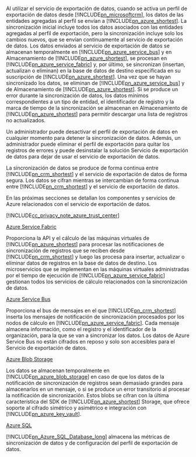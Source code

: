 Al utilizar el servicio de exportación de datos, cuando se activa un perfil de exportación de datos desde [!INCLUDE[pn_microsoftcrm](pn-microsoftcrm.md)], los datos de las entidades agregadas al perfil se envían a [!INCLUDE[pn_azure_shortest](pn-azure-shortest.md)]. La sincronización inicial incluye todos los datos asociados con las entidades agregadas al perfil de exportación, pero la sincronización incluye solo los cambios nuevos, que se envían continuamente al servicio de exportación de datos. Los datos enviados al servicio de exportación de datos se almacenan temporalmente en [!INCLUDE[pn_azure_service_bus](pn_azure_service_bus.md)] y en Almacenamiento de [!INCLUDE[pn_azure_shortest](pn-azure-shortest.md)], se procesan en [!INCLUDE[pn_azure_service_fabric](pn_azure_service_fabric.md)] y, por último, se sincronizan (insertan, actualizan o eliminan) en la base de datos de destino especificada en su suscripción de [!INCLUDE[pn_azure_shortest](pn-azure-shortest.md)]. Una vez que se hayan sincronizado los datos, se eliminan de [!INCLUDE[pn_azure_service_bus](pn_azure_service_bus.md)] y de Almacenamiento de [!INCLUDE[pn_azure_shortest](pn-azure-shortest.md)]. Si se produce un error durante la sincronización de datos, los datos mínimos correspondientes a un tipo de entidad, el identificador de registro y la marca de tiempo de la sincronización se almacenan en Almacenamiento de [!INCLUDE[pn_azure_shortest](pn-azure-shortest.md)] para permitir descargar una lista de registros no actualizados.  
  
 Un administrador puede desactivar el perfil de exportación de datos en cualquier momento para detener la sincronización de datos. Además, un administrador puede eliminar el perfil de exportación para quitar los registros de errores y puede desinstalar la solución Servicio de exportación de datos para dejar de usar el servicio de exportación de datos.  
  
 La sincronización de datos se produce de forma continua entre [!INCLUDE[pn_crm_shortest](pn-crm-shortest.md)] y el servicio de exportación de datos de forma segura. Los datos se cifran mientras se intercambian de forma continua entre [!INCLUDE[pn_crm_shortest](pn-crm-shortest.md)] y el servicio de exportación de datos.  
  
 En las próximas secciones se detallan los componentes y servicios de Azure relacionados con el servicio de exportación de datos.  
  
 [!INCLUDE[cc_privacy_note_azure_trust_center](cc_privacy_note_azure_trust_center.md)]  
  
 [Azure Service Fabric](https://azure.microsoft.com/services/service-fabric/)  
  
 Proporciona la API y el cálculo de las máquinas virtuales de [!INCLUDE[pn_azure_shortest](pn-azure-shortest.md)] para procesar las notificaciones de sincronización de registros que se reciben desde [!INCLUDE[pn_crm_shortest](pn-crm-shortest.md)] y luego las procesa para insertar, actualizar o eliminar datos de registros en la base de datos de destino. Los microservicios que se implementan en las máquinas virtuales administradas por el tiempo de ejecución de [!INCLUDE[pn_azure_service_fabric](pn_azure_service_fabric.md)] gestionan todos los servicios de cálculo relacionados con la sincronización de datos.  
  
 [Azure Service Bus](https://azure.microsoft.com/services/service-bus/)  
  
 Proporciona el bus de mensajes en el que [!INCLUDE[pn_crm_shortest](pn-crm-shortest.md)] inserta los mensajes de notificación de sincronización procesados por los nodos de cálculo en [!INCLUDE[pn_azure_service_fabric](pn_azure_service_fabric.md)]. Cada mensaje almacena información, como el registro y el identificador de la organización, para la que se van a sincronizar los datos. Los datos de Azure Service Bus no están cifrados en reposo y solo son accesibles para el Servicio de exportación de datos.  
  
 [Azure Blob Storage](https://azure.microsoft.com/services/storage/)  
  
 Los datos se almacenan temporalmente en [!INCLUDE[pn_azure_blob_storage](pn_azure_blob_storage.md)] en caso de que los datos de la notificación de sincronización de registros sean demasiado grandes para almacenarlos en un mensaje, o si se produce un error transitorio al procesar la notificación de sincronización. Estos blobs se cifran con la última característica del SDK de [!INCLUDE[pn_azure_shortest](pn-azure-shortest.md)] Storage, que ofrece soporte al cifrado simétrico y asimétrico e integración con [!INCLUDE[pn_azure_key_vault](pn-azure-key-vault.md)].  
  
 [Azure SQL](https://azure.microsoft.com/services/sql-database/)  
  
 [!INCLUDE[pn_Azure_SQL_Database_long](pn-azure-sql-database-long.md)] almacena las métricas de sincronización de datos y de configuración del perfil de exportación de datos.
